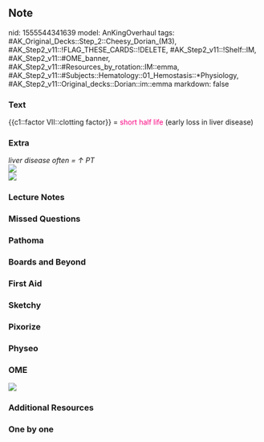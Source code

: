 ## Note
nid: 1555544341639
model: AnKingOverhaul
tags: #AK_Original_Decks::Step_2::Cheesy_Dorian_(M3), #AK_Step2_v11::!FLAG_THESE_CARDS::!DELETE, #AK_Step2_v11::!Shelf::IM, #AK_Step2_v11::#OME_banner, #AK_Step2_v11::#Resources_by_rotation::IM::emma, #AK_Step2_v11::#Subjects::Hematology::01_Hemostasis::*Physiology, #AK_Step2_v11::Original_decks::Dorian::im::emma
markdown: false

### Text
{{c1::factor VII::clotting factor}} = <font color="#FC0280">short
half life</font> (early loss in liver disease)

### Extra
<div>
  <div>
    <div>
      <div style="font-weight: bold;"></div>
    </div>
    <div>
      <i>liver disease often = ↑ PT</i>
    </div>
    <div style="display: inline !important;">
      <i><img src="paste-695320845484035.jpg"></i>
    </div>
  </div>
</div>
<div>
  <i><img src="paste-3403104452083713.jpg"></i>
</div>

### Lecture Notes


### Missed Questions


### Pathoma


### Boards and Beyond


### First Aid


### Sketchy


### Pixorize


### Physeo


### OME
<div class="ome-widget">
  <a href="https://onlinemeded.org?ref=anki"><img src=
  "_OME_AnkiFlashcards_General_3.png"></a>
</div>

### Additional Resources


### One by one

